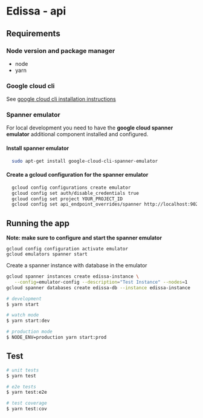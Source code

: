 # Edissa - api

## Requirements

### Node version and package manager

 - node
 - yarn
  
### Google cloud cli

See [google cloud cli installation instructions](https://cloud.google.com/sdk/docs/install#deb)

### Spanner emulator

For local development you need to have the **google cloud spanner emulator** additional component installed and configured.

#### Install spanner emulator

```sh
  sudo apt-get install google-cloud-cli-spanner-emulator  
```

#### Create a gcloud configuration for the spanner emulator

```sh
  gcloud config configurations create emulator
  gcloud config set auth/disable_credentials true
  gcloud config set project YOUR_PROJECT_ID
  gcloud config set api_endpoint_overrides/spanner http://localhost:9020/
```

## Running the app

**Note: make sure to configure and start the spanner emulator**

```
gcloud config configuration activate emulator
gcloud emulators spanner start
```

Create a spanner instance with database in the emulator
```sh
gcloud spanner instances create edissa-instance \
   --config=emulator-config --description="Test Instance" --nodes=1
gcloud spanner databases create edissa-db --instance edissa-instance
```

```bash
# development
$ yarn start

# watch mode
$ yarn start:dev

# production mode
$ NODE_ENV=production yarn start:prod
```

## Test

```bash
# unit tests
$ yarn test

# e2e tests
$ yarn test:e2e

# test coverage
$ yarn test:cov
```

